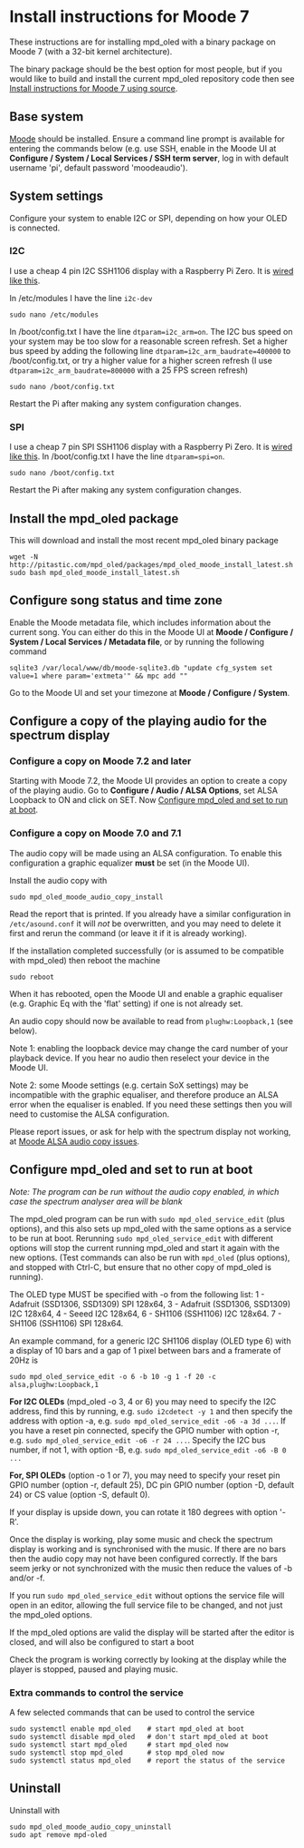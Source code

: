 # Install instructions for Moode 7

These instructions are for installing mpd_oled with a binary package on
Moode 7 (with a 32-bit kernel architecture).

The binary package should be the best option for most people, but if you
would like to build and install the current mpd_oled repository code then see
[Install instructions for Moode 7 using source](install_moode7_source.md).

## Base system

[Moode](http://moodeaudio.org/) should be installed. Ensure a command line
prompt is available for entering the commands below (e.g. use SSH, enable in
the Moode UI at **Configure / System / Local Services / SSH term server**,
log in with default username 'pi', default password 'moodeaudio').

## System settings

Configure your system to enable I2C or SPI, depending on how your OLED
is connected.

### I2C
I use a cheap 4 pin I2C SSH1106 display with a Raspberry Pi Zero. It is
[wired like this](wiring_i2c.png).

In /etc/modules I have the line `i2c-dev`
```
sudo nano /etc/modules
```

In /boot/config.txt I have the line `dtparam=i2c_arm=on`.
The I2C bus speed on your system may be too slow for a reasonable screen
refresh. Set a higher bus speed by adding
the following line `dtparam=i2c_arm_baudrate=400000` to
/boot/config.txt, or try a higher value for a higher screen refresh
(I use `dtparam=i2c_arm_baudrate=800000` with a 25 FPS screen refresh)
```
sudo nano /boot/config.txt
```

Restart the Pi after making any system configuration changes.

### SPI
I use a cheap 7 pin SPI SSH1106 display with a Raspberry Pi Zero. It is
[wired like this](wiring_spi.png).
In /boot/config.txt I have the line `dtparam=spi=on`.
```
sudo nano /boot/config.txt
```

Restart the Pi after making any system configuration changes.

## Install the mpd_oled package

This will download and install the most recent mpd_oled binary package
```
wget -N http://pitastic.com/mpd_oled/packages/mpd_oled_moode_install_latest.sh
sudo bash mpd_oled_moode_install_latest.sh
```

## Configure song status and time zone

Enable the Moode metadata file, which includes information about the
current song. You can either do this in the Moode UI at
**Moode / Configure / System / Local Services / Metadata file**,
or by running the following command
```
sqlite3 /var/local/www/db/moode-sqlite3.db "update cfg_system set value=1 where param='extmeta'" && mpc add ""

```
Go to the Moode UI and set your timezone at **Moode / Configure / System**.

## Configure a copy of the playing audio for the spectrum display

### Configure a copy on Moode 7.2 and later

Starting with Moode 7.2, the Moode UI provides an option to create a
copy of the playing audio. Go to **Configure / Audio / ALSA Options**,
set ALSA Loopback to ON and click on SET. Now
[Configure mpd_oled and set to run at boot](#configure-mpd_oled-and-set-to-run-at-boot).

### Configure a copy on Moode 7.0 and 7.1

The audio copy will be made using an ALSA configuration. To enable
this configuration a graphic equalizer **must** be set (in the Moode UI).

Install the audio copy with
```
sudo mpd_oled_moode_audio_copy_install
```
Read the report that is printed. If you already have a similar configuration
in `/etc/asound.conf` it will *not* be overwritten, and you may need to delete
it first and rerun the command (or leave it if it is already working).

If the installation completed successfully (or is assumed to be compatible
with mpd_oled) then reboot the machine
```
sudo reboot
```
When it has rebooted, open the Moode UI and enable a graphic equaliser
(e.g.  Graphic Eq with the 'flat' setting) if one is not already set.

An audio copy should now be available to read from `plughw:Loopback,1` (see below).

Note 1: enabling the loopback device may change the card number of your
playback device. If you hear no audio then reselect your device in the Moode UI.

Note 2: some Moode settings (e.g. certain SoX settings) may be incompatible
with the graphic equaliser, and therefore produce an ALSA error when
the equaliser is enabled. If you need these settings then you will need
to customise the ALSA configuration.

Please report issues, or ask for help with the spectrum display not working, at
[Moode ALSA audio copy issues](https://github.com/antiprism/mpd_oled/issues/65).

## Configure mpd_oled and set to run at boot

*Note: The program can be run without the audio copy enabled, in*
*which case the spectrum analyser area will be blank*

The mpd_oled program can be run with `sudo mpd_oled_service_edit` (plus
options), and this also sets up mpd_oled with the same options as a service
to be run at boot. Rerunning `sudo mpd_oled_service_edit` with different
options will stop the current running mpd_oled and start it again with
the new options. (Test commands can also be run with `mpd_oled` (plus
options), and stopped with Ctrl-C, but ensure that no other copy of
mpd_oled is running).

The OLED type MUST be specified with -o from the following list:
    1 - Adafruit (SSD1306, SSD1309) SPI 128x64,
    3 - Adafruit (SSD1306, SSD1309) I2C 128x64,
    4 - Seeed I2C 128x64,
    6 - SH1106 (SSH1106) I2C 128x64.
    7 - SH1106 (SSH1106) SPI 128x64.

An example command, for a generic I2C SH1106 display (OLED type 6) with
a display of 10 bars and a gap of 1 pixel between bars and a framerate
of 20Hz is
```
sudo mpd_oled_service_edit -o 6 -b 10 -g 1 -f 20 -c alsa,plughw:Loopback,1
```

**For I2C OLEDs** (mpd_oled -o 3, 4 or 6) you may need to specify the I2C
address, find this by running, e.g. `sudo i2cdetect -y 1` and then specify
the address with option -a, e.g. `sudo mpd_oled_service_edit -o6 -a 3d ...`.
If you have a reset pin connected, specify the GPIO number with option -r,
e.g. `sudo mpd_oled_service_edit -o6 -r 24 ...`. Specify the I2C bus number,
if not 1, with option -B, e.g. `sudo mpd_oled_service_edit -o6 -B 0 ...`

**For, SPI OLEDs** (option -o 1 or 7), you may need to specify your reset pin
GPIO number (option -r, default 25), DC pin GPIO number (option -D,
default 24) or CS value (option -S, default 0).

If your display is upside down, you can rotate it 180 degrees with option '-R'.

Once the display is working, play some music and check the spectrum display
is working and is synchronised with the music. If there are no bars then the
audio copy may not have been configured correctly. If the bars seem jerky
or not synchronized with the music then reduce the values of -b and/or -f.

If you run `sudo mpd_oled_service_edit` without options the service
file will open in an editor, allowing the full service file to be
changed, and not just the mpd_oled options.

If the mpd_oled options are valid the display will be started after
the editor is closed, and will also be configured to start a boot

Check the program is working correctly by looking at the display while
the player is stopped, paused and playing music.


### Extra commands to control the service

A few selected commands that can be used to control the service
```
sudo systemctl enable mpd_oled    # start mpd_oled at boot
sudo systemctl disable mpd_oled   # don't start mpd_oled at boot
sudo systemctl start mpd_oled     # start mpd_oled now
sudo systemctl stop mpd_oled      # stop mpd_oled now
sudo systemctl status mpd_oled    # report the status of the service
```

## Uninstall

Uninstall with
```
sudo mpd_oled_moode_audio_copy_uninstall
sudo apt remove mpd-oled
```

